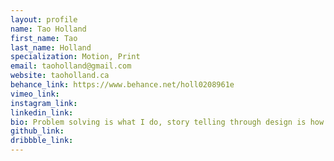 ```yaml
---
layout: profile 
name: Tao Holland
first_name: Tao
last_name: Holland
specialization: Motion, Print
email: taoholland@gmail.com
website: taoholland.ca
behance_link: https://www.behance.net/holl0208961e
vimeo_link: 
instagram_link: 
linkedin_link: 
bio: Problem solving is what I do, story telling through design is how I communicate.
github_link: 
dribbble_link: 
---
```

